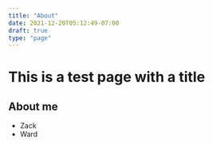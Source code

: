 ```yaml
---
title: "About"
date: 2021-12-20T05:12:49-07:00
draft: true
type: "page"
---
```


# This is a test page with a title

## About me

* Zack
* Ward
